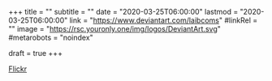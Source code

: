 +++
title = ""
subtitle = ""
date = "2020-03-25T06:00:00"
lastmod = "2020-03-25T06:00:00"
link = "https://www.deviantart.com/laibcoms"
#linkRel = ""
image = "https://rsc.youronly.one/img/logos/DeviantArt.svg"
#metarobots = "noindex"

draft = true
+++

<a href="https://www.deviantart.com/laibcoms" rel="me noopener external nofollow" referrerpolicy="strict-origin-when-cross-origin">Flickr</a>
